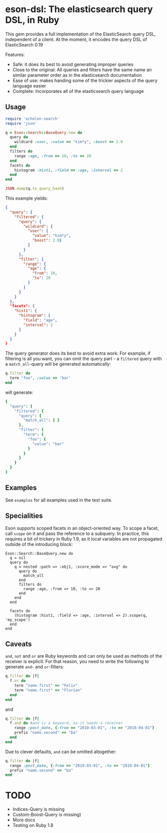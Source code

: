 # eson-dsl: The elasticsearch query DSL, in Ruby

This gem provides a full implementation of the ElasticSearch query DSL, independent of a client. At the moment, it encodes the query DSL of ElasticSearch 0.19

Features:

* Safe: it does its best to avoid generating improper queries
* Close to the original: All queries and filters have the same name an similar parameter order as in the elasticsearch documentation
* Ease of use: makes handing some of the trickier aspects of the query language easier
* Complete: Incorporates all of the elasticsearch query language

## Usage

``` ruby
require 'echolon-search'
require 'json'

q = Eson::Search::BaseQuery.new do
  query do
    wildcard :user, :value => "kim*y", :boost => 2.0
  end
  filters do
    range :age, :from => 10, :to => 20
  end
  facets do
    histogram :hist1, :field => :age, :interval => 2
  end
end

JSON.dump(q.to_query_hash)
```

This example yields:

```json
{
  "query": {
    "filtered": {
      "query": {
        "wildcard": {
          "user": {
            "value": "kim*y",
            "boost": 2.0}
          }
        }
      },
      "filter": {
        "range": {
          "age": {
            "from": 10,
            "to": 20
          }
        }
      }
    }
  },
  "facets": {
    "hist1": {
      "histogram": {
        "field": "age",
        "interval": 2
      }
    }
  }
}
```

The query generator does its best to avoid extra work. For example, if filtering is all you want, you can omit the query part - a `filtered` query with a `match_all`-query will be generated automatically:

```ruby
q.filter do
  term "foo", :value => 'bar'
end
```

will generate:

```ruby
{
  "query": {
    "filtered": {
      "query": {
        "match_all": { }
      },
      "filter": {
        "term": {
          "foo": {
            "value": "bar"
          }
        }
      }
    }
  }
}
```

## Examples

See `examples` for all examples used in the test suite.

## Specialities

Eson supports scoped facets in an object-oriented way. To scope a facet, call `scope` on it and pass the reference to a subquery. In practice, this requires a bit of trickery in Ruby 1.9, as it local variables are not propagated outside of the introducing block:

```
Eson::Search::BaseQuery.new do
  q = nil
  query do
    q = nested :path => :obj1, :score_mode => "avg" do
      query do
        match_all
      end
      filters do
        range :age, :from => 10, :to => 20
      end
    end
  end

  facets do
    (histogram :hist1, :field => :age, :interval => 2).scope(q, 'my_scope')
  end
end
```

## Caveats

`and`, `not` and `or` are Ruby keywords and can only be used as methods of the receiver is explicit. For that reason, you need to write the following to generate `and`- and `or`-filters:

```ruby
q.filter do |f|
  f.or do
    term "name.first" => "Felix"
    term "name.first" => "Florian"
  end
end
```

and

```ruby
q.filter do |f|
  f.and do #and is a keyword, so it needs a receiver
    range :post_date, {:from => "2010-03-01", :to => "2010-04-01"}
    prefix "name.second" => "ba"
  end
end
```

Due to clever defaults, `and` can be omitted altogether:

```ruby
q.filter do |f|
  range :post_date, {:from => "2010-03-01", :to => "2010-04-01"}
  prefix "name.second" => "ba"
end
```


# TODO

* Indices-Query is missing
* Custom-Boost-Query is missing)
* More docs
* Testing on Ruby 1.8